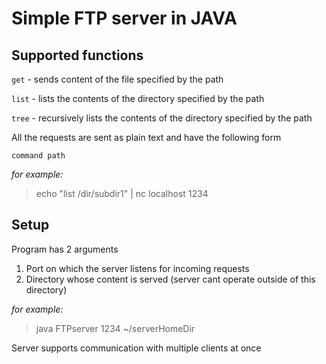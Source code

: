 # Simple FTP server in JAVA 

## Supported functions
`get` - sends content of the file specified by the path

`list` - lists the contents of the directory specified by the path

`tree` - recursively lists the contents of the directory specified by the path

All the requests are sent as plain text and have the following form

`command path`

*for example:* 
>echo "list /dir/subdir1" | nc localhost 1234


## Setup
Program has 2 arguments

1. Port on which the server listens for incoming requests
2. Directory whose content is served (server cant operate outside of this directory)

*for example:*
>java FTPserver 1234 ~/serverHomeDir


Server supports communication with multiple clients at once
